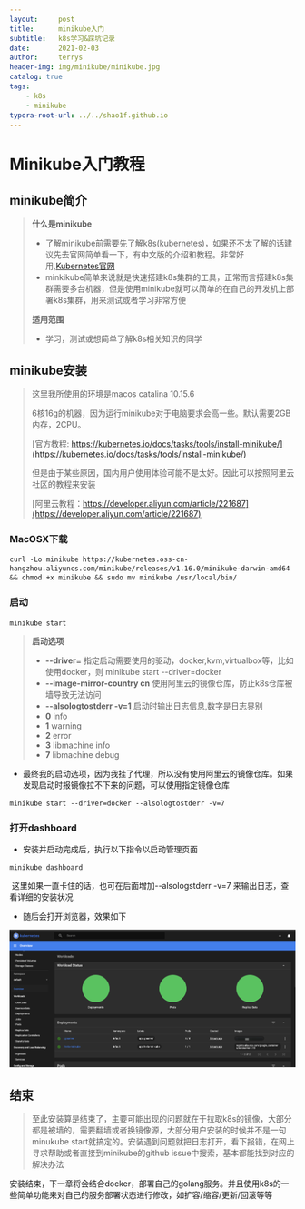 ```yaml
---
layout:     post
title:      minikube入门
subtitle:   k8s学习&踩坑记录
date:       2021-02-03
author:     terrys
header-img: img/minikube/minikube.jpg
catalog: true
tags:
    - k8s
    - minikube
typora-root-url: ../../shao1f.github.io
---
```




# Minikube入门教程

## minikube简介

>**什么是minikube**
>
>- 了解minikube前需要先了解k8s(kubernetes)，如果还不太了解的话建议先去官网简单看一下，有中文版的介绍和教程。非常好用,[Kubernetes官网](https://kubernetes.io/zh/)
>- minkikube简单来说就是快速搭建k8s集群的工具，正常而言搭建k8s集群需要多台机器，但是使用minikube就可以简单的在自己的开发机上部署k8s集群，用来测试或者学习非常方便
>
>**适用范围**
>
>- 学习，测试或想简单了解k8s相关知识的同学

## minikube安装

>这里我所使用的环境是macos catalina 10.15.6
>
>6核16g的机器，因为运行minikube对于电脑要求会高一些。默认需要2GB内存，2CPU。
>
>[官方教程: https://kubernetes.io/docs/tasks/tools/install-minikube/](https://kubernetes.io/docs/tasks/tools/install-minikube/)
>
>但是由于某些原因，国内用户使用体验可能不是太好。因此可以按照阿里云社区的教程来安装
>
>[阿里云教程：https://developer.aliyun.com/article/221687](https://developer.aliyun.com/article/221687)	

### MacOSX下载

```shell
curl -Lo minikube https://kubernetes.oss-cn-hangzhou.aliyuncs.com/minikube/releases/v1.16.0/minikube-darwin-amd64 && chmod +x minikube && sudo mv minikube /usr/local/bin/

```

### 启动

```shell
minikube start
```

>**启动选项**
>
>- **--driver=** 指定启动需要使用的驱动，docker,kvm,virtualbox等，比如使用docker，则 minikube start --driver=docker
>- **--image-mirror-country cn** 使用阿里云的镜像仓库，防止k8s仓库被墙导致无法访问
>- **--alsologtostderr -v=1** 启动时输出日志信息,数字是日志界别
>  - **0** info
>  - **1** warning
>  - **2** error
>  - **3** libmachine info
>  - **7** libmachine debug

- 最终我的启动选项，因为我挂了代理，所以没有使用阿里云的镜像仓库。如果发现启动时报镜像拉不下来的问题，可以使用指定镜像仓库

```shell
minikube start --driver=docker --alsologtostderr -v=7
```

### 打开dashboard

- 安装并启动完成后，执行以下指令以启动管理页面

```shell
minikube dashboard
```

​	这里如果一直卡住的话，也可在后面增加--alsologstderr -v=7 来输出日志，查看详细的安装状况

- 随后会打开浏览器，效果如下

![](/img/minikube/k8s-dashboard.png)

## 结束

>至此安装算是结束了，主要可能出现的问题就在于拉取k8s的镜像，大部分都是被墙的，需要翻墙或者换镜像源，大部分用户安装的时候并不是一句minukube start就搞定的。安装遇到问题就把日志打开，看下报错，在网上寻求帮助或者直接到minikube的github issue中搜索，基本都能找到对应的解决办法

​	安装结束，下一章将会结合docker，部署自己的golang服务。并且使用k8s的一些简单功能来对自己的服务部署状态进行修改，如扩容/缩容/更新/回滚等等